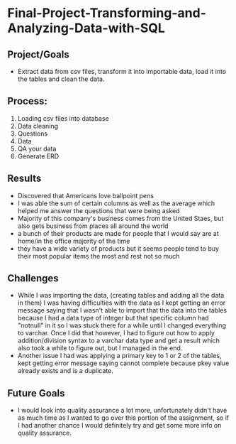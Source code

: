 # Final-Project-Transforming-and-Analyzing-Data-with-SQL

## Project/Goals

- Extract data from csv files, transform it into importable data, load it into the tables and clean the data.

## Process:

1. Loading csv files into database
2. Data cleaning
3. Questions
4. Data
5. QA your data
6. Generate ERD 


## Results

- Discovered that Americans love ballpoint pens
- I was able the sum of certain columns as well as the average which helped me answer the questions that were being asked
- Majority of this company's business comes from the United Staes, but also gets business from places all around the world
- a bunch of their products are made for people that I would say are at home/in the office majority of the time
- they have a wide variety of products but it seems people tend to buy their most popular items the most and rest not so much

## Challenges 

- While I was importing the data, (creating tables and adding all the data in them) I was having difficulties with the data as I kept getting an error message saying that I wasn't able to import that the data into the tables because I had a data type of integer but that specific column had "notnull" in it so I was stuck there for a while until I changed
  everything to varchar. Once I did that however, I had to figure out how to apply addition/division syntax to a varchar data type and get a result which also took a while to figure out, but I managed in the end.
- Another issue I had was applying a primary key to 1 or 2 of the tables, kept getting error message saying cannot complete because pkey value already exists and is a duplicate.

## Future Goals

- I would look into quality assurance a lot more, unfortunately didn't have as much time as I wanted to go over this portion of the assignment, so if I had another chance I would definitely try and get some more info on quality assurance.










